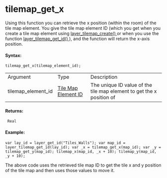 # tilemap_get_x

Using this function you can retrieve the x position (within the room) of
the tile map element. You give the tile map element ID (which you get
when you create a tile map element using [ layer_tilemap_create()
](layer_tilemap_create) or when you use the function [
layer_tilemap_get_id() ](layer_tilemap_get_id) ), and the function
will return the x-axis position.

#### Syntax:

``` gml
tilemap_get_x(tilemap_element_id);
```

|                    |                                                                                                                                             |                                                                      |
|--------------------|---------------------------------------------------------------------------------------------------------------------------------------------|----------------------------------------------------------------------|
| Argument           | Type                                                                                                                                        | Description                                                          |
| tilemap_element_id |  [Tile Map Element ID](../../../../../../GameMaker_Language/GML_Reference/Asset_Management/Rooms/Tile_Map_Layers/layer_tilemap_get_id)  | The unique ID value of the tile map element to get the x position of |

#### Returns:

``` gml
 Real
```

#### Example:

``` gml
var lay_id = layer_get_id("Tiles_Walls"); var map_id = layer_tilemap_get_id(lay_id); var _x = tilemap_get_x(map_id); var _y = tilemap_get_y(map_id); tilemap_x(map_id, _x + 10); tilemap_y(map_id, _y + 10);
```

The above code uses the retrieved tile map ID to get the tile x and y
position of the tile map and then uses those values to move it.
